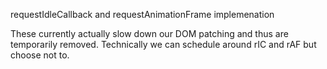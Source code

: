 requestIdleCallback and requestAnimationFrame implemenation

These currently actually slow down our DOM patching and thus are temporarily removed. Technically we can schedule around rIC and rAF but choose not to.
